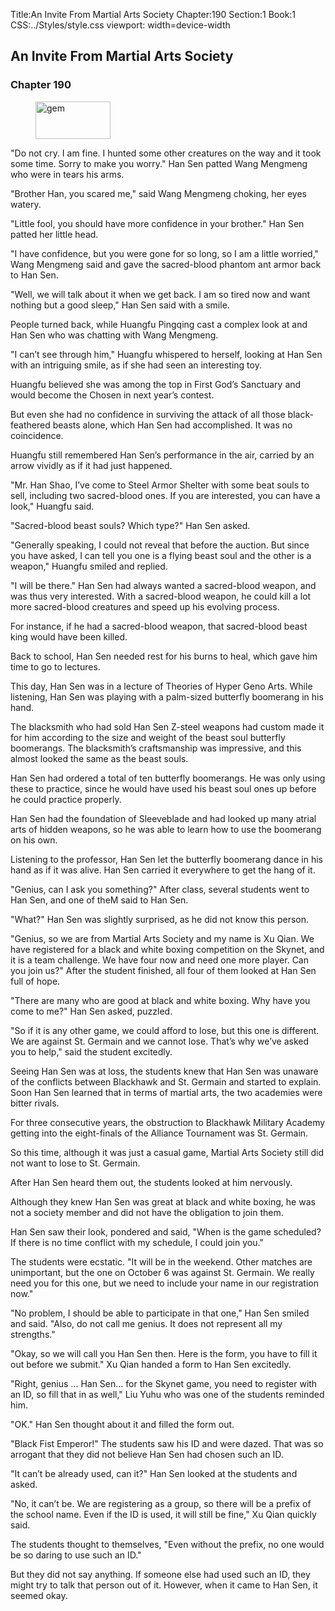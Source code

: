 Title:An Invite From Martial Arts Society 
Chapter:190 
Section:1 
Book:1 
CSS:../Styles/style.css 
viewport: width=device-width
  
## An Invite From Martial Arts Society
### Chapter 190 
<figure>
	<img src="../Images/gem.gif" alt="gem" id="gem" width="120" height="60" />
</figure>
  

  
  "Do not cry. I am fine. I hunted some other creatures on the way and it took some time. Sorry to make you worry." Han Sen patted Wang Mengmeng who were in tears his arms.

"Brother Han, you scared me," said Wang Mengmeng choking, her eyes watery.

"Little fool, you should have more confidence in your brother." Han Sen patted her little head.

"I have confidence, but you were gone for so long, so I am a little worried," Wang Mengmeng said and gave the sacred-blood phantom ant armor back to Han Sen.

"Well, we will talk about it when we get back. I am so tired now and want nothing but a good sleep," Han Sen said with a smile.

People turned back, while Huangfu Pingqing cast a complex look at and Han Sen who was chatting with Wang Mengmeng.

"I can’t see through him," Huangfu whispered to herself, looking at Han Sen with an intriguing smile, as if she had seen an interesting toy.

Huangfu believed she was among the top in First God’s Sanctuary and would become the Chosen in next year’s contest.

But even she had no confidence in surviving the attack of all those black-feathered beasts alone, which Han Sen had accomplished. It was no coincidence.

Huangfu still remembered Han Sen’s performance in the air, carried by an arrow vividly as if it had just happened.

"Mr. Han Shao, I’ve come to Steel Armor Shelter with some beat souls to sell, including two sacred-blood ones. If you are interested, you can have a look," Huangfu said.

"Sacred-blood beast souls? Which type?" Han Sen asked.

"Generally speaking, I could not reveal that before the auction. But since you have asked, I can tell you one is a flying beast soul and the other is a weapon," Huangfu smiled and replied.

"I will be there." Han Sen had always wanted a sacred-blood weapon, and was thus very interested. With a sacred-blood weapon, he could kill a lot more sacred-blood creatures and speed up his evolving process.

For instance, if he had a sacred-blood weapon, that sacred-blood beast king would have been killed.

Back to school, Han Sen needed rest for his burns to heal, which gave him time to go to lectures.

This day, Han Sen was in a lecture of Theories of Hyper Geno Arts. While listening, Han Sen was playing with a palm-sized butterfly boomerang in his hand.

The blacksmith who had sold Han Sen Z-steel weapons had custom made it for him according to the size and weight of the beast soul butterfly boomerangs. The blacksmith’s craftsmanship was impressive, and this almost looked the same as the beast souls.

Han Sen had ordered a total of ten butterfly boomerangs. He was only using these to practice, since he would have used his beast soul ones up before he could practice properly.

Han Sen had the foundation of Sleeveblade and had looked up many atrial arts of hidden weapons, so he was able to learn how to use the boomerang on his own.

Listening to the professor, Han Sen let the butterfly boomerang dance in his hand as if it was alive. Han Sen carried it everywhere to get the hang of it.

"Genius, can I ask you something?" After class, several students went to Han Sen, and one of theM said to Han Sen.

"What?" Han Sen was slightly surprised, as he did not know this person.

"Genius, so we are from Martial Arts Society and my name is Xu Qian. We have registered for a black and white boxing competition on the Skynet, and it is a team challenge. We have four now and need one more player. Can you join us?" After the student finished, all four of them looked at Han Sen full of hope.

"There are many who are good at black and white boxing. Why have you come to me?" Han Sen asked, puzzled.

"So if it is any other game, we could afford to lose, but this one is different. We are against St. Germain and we cannot lose. That’s why we’ve asked you to help," said the student excitedly.

Seeing Han Sen was at loss, the students knew that Han Sen was unaware of the conflicts between Blackhawk and St. Germain and started to explain. Soon Han Sen learned that in terms of martial arts, the two academies were bitter rivals.

For three consecutive years, the obstruction to Blackhawk Military Academy getting into the eight-finals of the Alliance Tournament was St. Germain.

So this time, although it was just a casual game, Martial Arts Society still did not want to lose to St. Germain.

After Han Sen heard them out, the students looked at him nervously.

Although they knew Han Sen was great at black and white boxing, he was not a society member and did not have the obligation to join them.

Han Sen saw their look, pondered and said, "When is the game scheduled? If there is no time conflict with my schedule, I could join you."

The students were ecstatic. "It will be in the weekend. Other matches are unimportant, but the one on October 6 was against St. Germain. We really need you for this one, but we need to include your name in our registration now."

"No problem, I should be able to participate in that one," Han Sen smiled and said. "Also, do not call me genius. It does not represent all my strengths."

"Okay, so we will call you Han Sen then. Here is the form, you have to fill it out before we submit." Xu Qian handed a form to Han Sen excitedly.

"Right, genius ... Han Sen... for the Skynet game, you need to register with an ID, so fill that in as well," Liu Yuhu who was one of the students reminded him.

"OK." Han Sen thought about it and filled the form out.

"Black Fist Emperor!" The students saw his ID and were dazed. That was so arrogant that they did not believe Han Sen had chosen such an ID.

"It can’t be already used, can it?" Han Sen looked at the students and asked.

"No, it can’t be. We are registering as a group, so there will be a prefix of the school name. Even if the ID is used, it will still be fine," Xu Qian quickly said.

The students thought to themselves, "Even without the prefix, no one would be so daring to use such an ID."

But they did not say anything. If someone else had used such an ID, they might try to talk that person out of it. However, when it came to Han Sen, it seemed okay.
